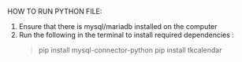 HOW TO RUN PYTHON FILE:

1) Ensure that there is mysql/mariadb installed on the computer
2) Run the following in the terminal to install required dependencies :
    > pip install mysql-connector-python 
    > pip install tkcalendar